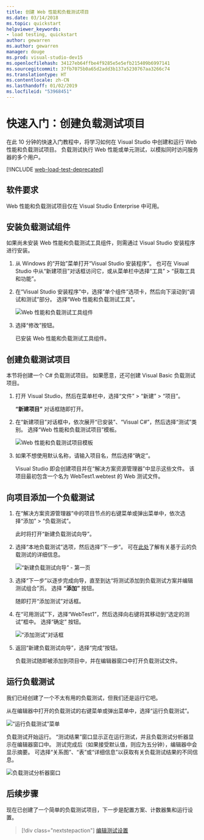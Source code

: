 ```yaml
---
title: 创建 Web 性能和负载测试项目
ms.date: 03/14/2018
ms.topic: quickstart
helpviewer_keywords:
- load testing, quickstart
author: gewarren
ms.author: gewarren
manager: douge
ms.prod: visual-studio-dev15
ms.openlocfilehash: 34127eb64ffbe4f9285e5e5efb215409b6997141
ms.sourcegitcommit: 37fb7075b0a65d2add3b137a5230767aa3266c74
ms.translationtype: HT
ms.contentlocale: zh-CN
ms.lasthandoff: 01/02/2019
ms.locfileid: "53968451"
---
```

# <a name="quickstart-create-a-load-test-project"></a>快速入门：创建负载测试项目

在此 10 分钟的快速入门教程中，将学习如何在 Visual Studio 中创建和运行 Web 性能和负载测试项目。 负载测试执行 Web 性能或单元测试，以模拟同时访问服务器的多个用户。

[!INCLUDE [web-load-test-deprecated](includes/web-load-test-deprecated.md)]

## <a name="software-requirements"></a>软件要求

Web 性能和负载测试项目仅在 Visual Studio Enterprise 中可用。

## <a name="install-the-load-testing-component"></a>安装负载测试组件

如果尚未安装 Web 性能和负载测试工具组件，则需通过 Visual Studio 安装程序进行安装。

1. 从 Windows 的“开始”菜单打开“Visual Studio 安装程序”。 也可在 Visual Studio 中从“新建项目”对话框访问它，或从菜单栏中选择“工具” > “获取工具和功能”。

1. 在“Visual Studio 安装程序”中，选择“单个组件”选项卡，然后向下滚动到“调试和测试”部分。 选择“Web 性能和负载测试工具”。

   ![Web 性能和负载测试工具组件](media/web-perf-load-testing-tools-component.png)

1. 选择“修改”按钮。

   已安装 Web 性能和负载测试工具组件。

## <a name="create-a-load-test-project"></a>创建负载测试项目

本节将创建一个 C# 负载测试项目。 如果愿意，还可创建 Visual Basic 负载测试项目。

1. 打开 Visual Studio，然后在菜单栏中，选择“文件” > “新建” > “项目”。

   **“新建项目”** 对话框随即打开。

1. 在“新建项目”对话框中，依次展开“已安装”、“Visual C#”，然后选择“测试”类别。 选择“Web 性能和负载测试项目”模板。

   ![Web 性能和负载测试项目模板](media/web-perf-load-test-project-template.png)

1. 如果不想使用默认名称，请输入项目名，然后选择“确定”。

   Visual Studio 即会创建项目并在“解决方案资源管理器”中显示这些文件。 该项目最初包含一个名为 WebTest1.webtest 的 Web 测试文件。

## <a name="add-a-load-test-to-the-project"></a>向项目添加一个负载测试

1. 在“解决方案资源管理器”中的项目节点的右键菜单或弹出菜单中，依次选择“添加” > “负载测试”。

   此时将打开“新建负载测试向导”。

1. 选择“本地负载测试”选项，然后选择“下一步”。 可在[此处](/azure/devops/test/load-test/get-started-simple-cloud-load-test?view=vsts)了解有关基于云的负载测试的详细信息。

   ![“新建负载测试向导” - 第一页](media/load-test-wizard-page-1.png)

1. 选择“下一步”以逐步完成向导，直至到达“将测试添加到负载测试方案并编辑测试组合”页。 选择 **“添加”** 按钮。

   随即打开“添加测试”对话框。

1. 在“可用测试”下，选择“WebTest1”，然后选择向右键将其移动到“选定的测试”框中。 选择“确定”  按钮。

   ![“添加测试”对话框](media/add-tests-dialog-box.png)

1. 返回“新建负载测试向导”，选择“完成”按钮。

   负载测试随即被添加到项目中，并在编辑器窗口中打开负载测试文件。

## <a name="run-the-load-test"></a>运行负载测试

我们已经创建了一个不太有用的负载测试，但我们还是运行它吧。

从在编辑器中打开的负载测试的右键菜单或弹出菜单中，选择“运行负载测试”。

![“运行负载测试”菜单](media/run-load-test.png)

负载测试开始运行。 “测试结果”窗口显示正在运行测试，并且负载测试分析器显示在编辑器窗口中。 测试完成后（如果接受默认值，则应为五分钟），编辑器中会显示摘要。 可选择“关系图”、“表”或“详细信息”以获取有关负载测试结果的不同信息。

![负载测试分析器窗口](media/load-test-analyzer.png)

## <a name="next-steps"></a>后续步骤

现在已创建了一个简单的负载测试项目，下一步是配置方案、计数器集和运行设置。

> [!div class="nextstepaction"]
> [编辑测试设置](edit-load-tests.md)
